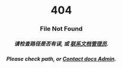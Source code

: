 <h1 align="center">404</h1>
<h3 align="center">File Not Found</h3>
<h5 align="center">请检查路径是否有误, 或 <a href="//github.com/wyf9">联系文档管理员</a>.</h5>
<h5 align="center">Please check path, or <a href="//github.com/wyf9">Contact docs Admin</a>.</h5>